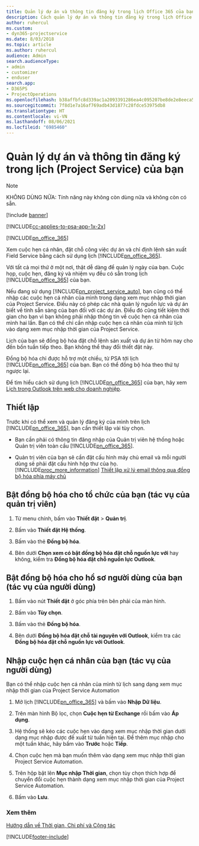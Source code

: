 ```yaml
---
title: Quản lý dự án và thông tin đăng ký trong lịch Office 365 của bạn
description: Cách quản lý dự án và thông tin đăng ký trong lịch Office 365 của bạn
author: ruhercul
ms.custom:
- dyn365-projectservice
ms.date: 8/03/2018
ms.topic: article
ms.author: ruhercul
audience: Admin
search.audienceType:
- admin
- customizer
- enduser
search.app:
- D365PS
- ProjectOperations
ms.openlocfilehash: b38affbfc8d339ac1a2093391286ea4c095207be8de2e8eeca558e6fcc5bcc07
ms.sourcegitcommit: 7f8d1e7a16af769adb43d1877c28fdce53975db8
ms.translationtype: HT
ms.contentlocale: vi-VN
ms.lasthandoff: 08/06/2021
ms.locfileid: "6985460"
---
```

# <a name="manage-projects-and-bookings-in-your-calendar-project-service"></a>Quản lý dự án và thông tin đăng ký trong lịch (Project Service) của bạn

> [!Note]
> KHÔNG DÙNG NỮA: Tính năng này không còn dùng nữa và không còn có sẵn.

[!include [banner](../includes/psa-now-project-operations.md)]

[!INCLUDE[cc-applies-to-psa-app-1x-2x](../includes/cc-applies-to-psa-app-1x-2x.md)]

[!INCLUDE[pn_office_365](../includes/pn-office-365.md)] 

Xem cuộc hẹn cá nhân, đặt chỗ công việc dự án và chỉ định lệnh sản xuất Field Service bằng cách sử dụng lịch [!INCLUDE[pn_office_365](../includes/pn-office-365.md)].  
  
 Với tất cả mọi thứ ở một nơi, thật dễ dàng để quản lý ngày của bạn. Cuộc họp, cuộc hẹn, đăng ký và nhiệm vụ đều có sẵn trong lịch [!INCLUDE[pn_office_365](../includes/pn-office-365.md)] của bạn.  
  
 Nếu đang sử dụng [!INCLUDE[pn_project_service_auto](../includes/pn-project-service-auto.md)], bạn cũng có thể nhập các cuộc hẹn cá nhân của mình trong dạng xem mục nhập thời gian của Project Service. Điều này có phép các nhà quản lý nguồn lực và dự án biết về tính sẵn sàng của bạn đối với các dự án. Điều đó cũng tiết kiệm thời gian cho bạn vì bạn không phải nhập thông tin về cuộc hẹn cá nhân của mình hai lần. Bạn có thể chỉ cần nhập cuộc hẹn cá nhân của mình từ lịch vào dạng xem mục nhập thời gian của Project Service.  
  
 Lịch của bạn sẽ đồng bộ hóa đặt chỗ lệnh sản xuất và dự án từ hôm nay cho đến bốn tuần tiếp theo. Bạn không thể thay đổi thiết đặt này.  
  
 Đồng bộ hóa chỉ được hỗ trợ một chiều, từ PSA tới lịch [!INCLUDE[pn_office_365](../includes/pn-office-365.md)] của bạn. Bạn có thể đồng bộ hóa theo thứ tự ngược lại. 
  
 Để tìm hiểu cách sử dụng lịch [!INCLUDE[pn_office_365](../includes/pn-office-365.md)] của bạn, hãy xem [Lịch trong Outlook trên web cho doanh nghiệp](https://support.office.com/article/Calendar-in-Outlook-on-the-web-for-business-5219c457-d1fe-4c2f-9032-1a816b88e936).  
  
## <a name="setup"></a>Thiết lập  
 Trước khi có thể xem và quản lý đăng ký của mình trên lịch [!INCLUDE[pn_office_365](../includes/pn-office-365.md)], bạn cần thiết lập vài tùy chọn.  
  
- Bạn cần phải có thông tin đăng nhập của Quản trị viên hệ thống hoặc Quản trị viên toàn cầu [!INCLUDE[pn_office_365](../includes/pn-office-365.md)].  
  
- Quản trị viên của bạn sẽ cần đặt cấu hình máy chủ email và mỗi người dùng sẽ phải đặt cấu hình hộp thư của họ. [!INCLUDE[proc_more_information](../includes/proc-more-information.md)] [Thiết lập xử lý email thông qua đồng bộ hóa phía máy chủ](/dynamics365/customerengagement/on-premises/admin/set-up-server-side-synchronization-of-email-appointments-contacts-and-tasks)  
  
## <a name="turn-on-synchronization-for-your-organization-admin-task"></a>Bật đồng bộ hóa cho tổ chức của bạn (tác vụ của quản trị viên)  
  
1.  Từ menu chính, bấm vào **Thiết đặt** > **Quản trị**.  
  
2.  Bấm vào **Thiết đặt Hệ thống**.  
  
3.  Bấm vào thẻ **Đồng bộ hóa**.  
  
4.  Bên dưới **Chọn xem có bật đồng bộ hóa đặt chỗ nguồn lực với** hay không, kiểm tra **Đồng bộ hóa đặt chỗ nguồn lực Outlook**.  
  
## <a name="turn-on-synchronization-for-your-user-profile-user-task"></a>Bật đồng bộ hóa cho hồ sơ người dùng của bạn (tác vụ của người dùng)  
  
1.  Bấm vào nút **Thiết đặt** ở góc phía trên bên phải của màn hình.  
  
2.  Bấm vào **Tùy chọn**.  
  
3.  Bấm vào thẻ **Đồng bộ hóa**.  
  
4.  Bên dưới **Đồng bộ hóa đặt chỗ tài nguyên với Outlook**, kiểm tra các **Đồng bộ hóa đặt chỗ nguồn lực với Outlook**.  
  
## <a name="import-your-personal-appointments-user-task"></a>Nhập cuộc hẹn cá nhân của bạn (tác vụ của người dùng)  
 Bạn có thể nhập cuộc hẹn cá nhân của mình từ lịch sang dạng xem mục nhập thời gian của Project Service Automation  
  
1. Mở lịch [!INCLUDE[pn_office_365](../includes/pn-office-365.md)] và bấm vào **Nhập Dữ liệu**.  
  
2. Trên màn hình Bộ lọc, chọn **Cuộc hẹn từ Exchange** rồi bấm vào **Áp dụng**.  
  
3. Hệ thống sẽ kéo các cuộc hẹn vào dạng xem mục nhập thời gian dưới dạng mục nhập được đề xuất từ tuần hiện tại. Để thêm mục nhập cho một tuần khác, hãy bấm vào **Trước** hoặc **Tiếp**.  
  
4. Chọn cuộc hẹn mà bạn muốn thêm vào dạng xem mục nhập thời gian Project Service Automation.  
  
5. Trên hộp bật lên **Mục nhập Thời gian**, chọn tùy chọn thích hợp để chuyển đổi cuộc hẹn thành dạng xem mục nhập thời gian của Project Service Automation.  
  
6. Bấm vào **Lưu**.  
  
### <a name="see-also"></a>Xem thêm  
 [Hướng dẫn về Thời gian, Chi phí và Cộng tác](../psa/time-expense-collaboration-guide.md)


[!INCLUDE[footer-include](../includes/footer-banner.md)]
